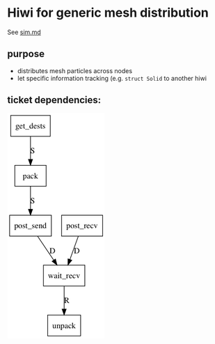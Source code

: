 # Hiwi for generic mesh distribution

See [sim.md](../sim.md)

## purpose

* distributes mesh particles across nodes
* let specific information tracking (e.g. `struct Solid` to another hiwi

## ticket dependencies:

![alt text](graphviz/deps.png)

